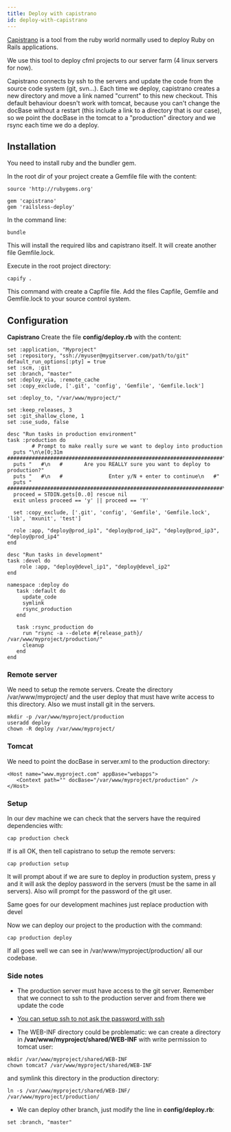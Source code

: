 ```yaml
---
title: Deploy with capistrano
id: deploy-with-capistrano
---
```


[Capistrano](http://www.capistranorb.com/) is a tool from the ruby world normally used to deploy Ruby on Rails applications.

We use this tool to deploy cfml projects to our server farm (4 linux servers for now).

Capistrano connects by ssh to the servers and update the code from the source code system (git, svn...). Each time we deploy, capistrano creates a new directory and move a link named "current" to this new checkout. This default behaviour doesn't work with tomcat, because you can't change the docBase without a restart (this include a link to a directory that is our case), so we point the docBase in the tomcat to a "production" directory and we rsync each time we do a deploy.

## Installation ##

You need to install ruby and the bundler gem.

In the root dir of your project create a Gemfile file with the content:

```lucee
source 'http://rubygems.org'

gem 'capistrano'
gem 'railsless-deploy'
```

In the command line:

```lucee
bundle
```

This will install the required libs and capistrano itself. It will create another file Gemfile.lock.

Execute in the root project directory:

```lucee
capify .
```

This command with create a Capfile file. Add the files Capfile, Gemfile and Gemfile.lock to your source control system.

## Configuration ##

**Capistrano** Create the file **config/deploy.rb** with the content:

```lucee
set :application, "Myproject"
set :repository, "ssh://myuser@mygitserver.com/path/to/git"
default_run_options[:pty] = true
set :scm, :git
set :branch, "master"
set :deploy_via, :remote_cache
set :copy_exclude, ['.git', 'config', 'Gemfile', 'Gemfile.lock']

set :deploy_to, "/var/www/myproject/"

set :keep_releases, 3
set :git_shallow_clone, 1
set :use_sudo, false

desc "Run tasks in production environment"
task :production do
        # Prompt to make really sure we want to deploy into production
  puts "\n\e[0;31m   ######################################################################"
  puts "   #\n   #       Are you REALLY sure you want to deploy to production?"
  puts "   #\n   #               Enter y/N + enter to continue\n   #"
  puts "   ######################################################################\e[0m\n"
  proceed = STDIN.gets[0..0] rescue nil
  exit unless proceed == 'y' || proceed == 'Y'

  set :copy_exclude, ['.git', 'config', 'Gemfile', 'Gemfile.lock', 'lib', 'mxunit', 'test']
  
  role :app, "deploy@prod_ip1", "deploy@prod_ip2", "deploy@prod_ip3", "deploy@prod_ip4"
end

desc "Run tasks in development"
task :devel do
	role :app, "deploy@devel_ip1", "deploy@devel_ip2"
end

namespace :deploy do
   task :default do
     update_code
     symlink
     rsync_production
   end

   task :rsync_production do
     run "rsync -a --delete #{release_path}/ /var/www/myproject/production/"
     cleanup
   end
end
```

### Remote server ###

We need to setup the remote servers. Create the directory /var/www/myproject/ and the user deploy that must have write access to this directory. Also we must install git in the servers.

```lucee
mkdir -p /var/www/myproject/production
useradd deploy
chown -R deploy /var/www/myproject/
```

### Tomcat ###

We need to point the docBase in server.xml to the production directory:

```lucee
<Host name="www.myproject.com" appBase="webapps">
   <Context path="" docBase="/var/www/myproject/production" />
</Host>
```

### Setup ###

In our dev machine we can check that the servers have the required dependencies with:

```lucee
cap production check
```

If is all OK, then tell capistrano to setup the remote servers:

```lucee
cap production setup
```

It will prompt about if we are sure to deploy in production system, press y and it will ask the deploy password in the servers (must be the same in all servers). Also will prompt for the password of the git user.

Same goes for our development machines just replace production with devel

Now we can deploy our project to the production with the command:

```lucee
cap production deploy
```

If all goes well we can see in /var/www/myproject/production/ all our codebase.

### Side notes ###

* The production server must have access to the git server. Remember that we connect to ssh to the production server and from there we update the code

* [You can setup ssh to not ask the password with ssh](http://www.debian-administration.org/articles/152)

* The WEB-INF directory could be problematic: we can create a directory in **/var/www/myproject/shared/WEB-INF** with write permission to tomcat user:

```lucee
mkdir /var/www/myproject/shared/WEB-INF
chown tomcat7 /var/www/myproject/shared/WEB-INF
```

and symlink this directory in the production directory:

```lucee
ln -s /var/www/myproject/shared/WEB-INF/ /var/www/myproject/production/
```

* We can deploy other branch, just modify the line in **config/deploy.rb**:

```lucee
set :branch, "master"
```
